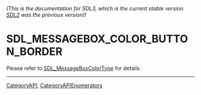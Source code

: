 ###### (This is the documentation for SDL3, which is the current stable version. [SDL2](https://wiki.libsdl.org/SDL2/) was the previous version!)
# SDL_MESSAGEBOX_COLOR_BUTTON_BORDER

Please refer to [SDL_MessageBoxColorType](SDL_MessageBoxColorType) for details.

----
[CategoryAPI](CategoryAPI), [CategoryAPIEnumerators](CategoryAPIEnumerators)

